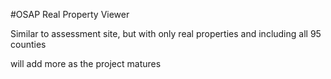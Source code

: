 #OSAP Real Property Viewer

Similar to assessment site, but with only real properties and including all 95 counties

will add more as the project matures

